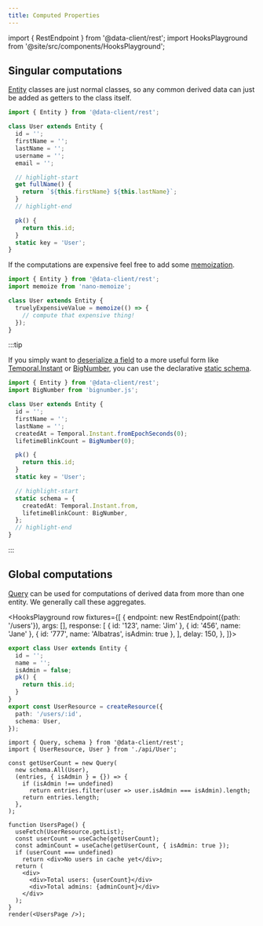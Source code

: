 ```yaml
---
title: Computed Properties
---
```


import { RestEndpoint } from '@data-client/rest';
import HooksPlayground from '@site/src/components/HooksPlayground';

## Singular computations

[Entity](../api/Entity.md) classes are just normal classes, so any common derived data can just be added as
getters to the class itself.

```typescript
import { Entity } from '@data-client/rest';

class User extends Entity {
  id = '';
  firstName = '';
  lastName = '';
  username = '';
  email = '';

  // highlight-start
  get fullName() {
    return `${this.firstName} ${this.lastName}`;
  }
  // highlight-end

  pk() {
    return this.id;
  }
  static key = 'User';
}
```

If the computations are expensive feel free to add some
[memoization](https://github.com/anywhichway/nano-memoize).

```typescript
import { Entity } from '@data-client/rest';
import memoize from 'nano-memoize';

class User extends Entity {
  truelyExpensiveValue = memoize(() => {
    // compute that expensive thing!
  });
}
```

:::tip

If you simply want to [deserialize a field](./network-transform.md#deserializing-fields) to a more useful form like [Temporal.Instant](https://tc39.es/proposal-temporal/docs/instant.html) or [BigNumber](https://github.com/MikeMcl/bignumber.js), you can use
the declarative [static schema](./network-transform.md#deserializing-fields).

```typescript
import { Entity } from '@data-client/rest';
import BigNumber from 'bignumber.js';

class User extends Entity {
  id = '';
  firstName = '';
  lastName = '';
  createdAt = Temporal.Instant.fromEpochSeconds(0);
  lifetimeBlinkCount = BigNumber(0);

  pk() {
    return this.id;
  }
  static key = 'User';

  // highlight-start
  static schema = {
    createdAt: Temporal.Instant.from,
    lifetimeBlinkCount: BigNumber,
  };
  // highlight-end
}
```

:::

## Global computations

[Query](../api/Query.md) can be used for computations of derived data from more than
one entity. We generally call these aggregates.

<HooksPlayground row fixtures={[
{
endpoint: new RestEndpoint({path: '/users'}),
args: [],
response: [
{ id: '123', name: 'Jim' },
{ id: '456', name: 'Jane' },
{ id: '777', name: 'Albatras', isAdmin: true },
],
delay: 150,
},
]}>

```ts title="api/User" collapsed
export class User extends Entity {
  id = '';
  name = '';
  isAdmin = false;
  pk() {
    return this.id;
  }
}
export const UserResource = createResource({
  path: '/users/:id',
  schema: User,
});
```

```tsx title="UsersPage"
import { Query, schema } from '@data-client/rest';
import { UserResource, User } from './api/User';

const getUserCount = new Query(
  new schema.All(User),
  (entries, { isAdmin } = {}) => {
    if (isAdmin !== undefined)
      return entries.filter(user => user.isAdmin === isAdmin).length;
    return entries.length;
  },
);

function UsersPage() {
  useFetch(UserResource.getList);
  const userCount = useCache(getUserCount);
  const adminCount = useCache(getUserCount, { isAdmin: true });
  if (userCount === undefined)
    return <div>No users in cache yet</div>;
  return (
    <div>
      <div>Total users: {userCount}</div>
      <div>Total admins: {adminCount}</div>
    </div>
  );
}
render(<UsersPage />);
```

</HooksPlayground>
